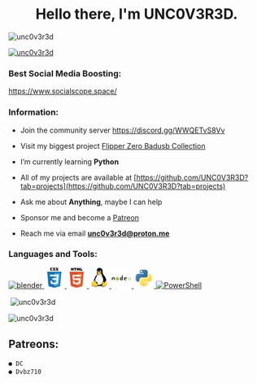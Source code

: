 <h1 align="center">Hello there, I'm UNC0V3R3D.</h1>

<p align="left"> <img src="https://komarev.com/ghpvc/?username=unc0v3r3d&label=Profile%20views&color=0e75b6&style=flat" alt="unc0v3r3d" /> </p>

<p align="left"> <a href="https://github.com/ryo-ma/github-profile-trophy"><img src="https://github-profile-trophy.vercel.app/?username=unc0v3r3d" alt="unc0v3r3d" /></a> </p>

<h3 align="left">Best Social Media Boosting:</h3>

https://www.socialscope.space/

<h3 align="left">Information:</h3>

- Join the community server https://discord.gg/WWQETvS8Vv

- Visit my biggest project [Flipper Zero Badusb Collection](https://github.com/UNC0V3R3D/Flipper_Zero-BadUsb)

- I’m currently learning **Python**

- All of my projects are available at [https://github.com/UNC0V3R3D?tab=projects](https://github.com/UNC0V3R3D?tab=projects)

- Ask me about **Anything**, maybe I can help

- Sponsor me and become a <a href="https://patreon.com/user?u=33918929&utm_medium=clipboard_copy&utm_source=copyLink&utm_campaign=creatorshare_creator&utm_content=join_link">Patreon</a>

- Reach me via email **unc0v3r3d@proton.me**

<h3 align="left">Languages and Tools:</h3>
<p align="left"> <a href="https://www.blender.org/" target="_blank" rel="noreferrer"> <img src="https://download.blender.org/branding/community/blender_community_badge_white.svg" alt="blender" width="40" height="40"/> </a> <a href="https://www.w3schools.com/css/" target="_blank" rel="noreferrer"> <img src="https://raw.githubusercontent.com/devicons/devicon/master/icons/css3/css3-original-wordmark.svg" alt="css3" width="40" height="40"/> </a> <a href="https://www.w3.org/html/" target="_blank" rel="noreferrer"> <img src="https://raw.githubusercontent.com/devicons/devicon/master/icons/html5/html5-original-wordmark.svg" alt="html5" width="40" height="40"/> </a> <a href="https://www.linux.org/" target="_blank" rel="noreferrer"> <img src="https://raw.githubusercontent.com/devicons/devicon/master/icons/linux/linux-original.svg" alt="linux" width="40" height="40"/> </a> <a href="https://nodejs.org" target="_blank" rel="noreferrer"> <img src="https://raw.githubusercontent.com/devicons/devicon/master/icons/nodejs/nodejs-original-wordmark.svg" alt="nodejs" width="40" height="40"/> </a> <a href="https://www.python.org" target="_blank" rel="noreferrer"> <img src="https://raw.githubusercontent.com/devicons/devicon/master/icons/python/python-original.svg" alt="python" width="40" height="40"/> </a> <a href="https://powershell.org/" target="_blank" rel="noreferrer"> <img src="https://raw.githubusercontent.com/gist/Xainey/d5bde7d01dcbac51ac951810e94313aa/raw/6c858c46726541b48ddaaebab29c41c07a196394/PowerShell.svg" alt="PowerShell" width="40" height="40"/> </a></p>


<p>&nbsp;<img align="center" src="https://github-readme-stats.vercel.app/api?username=unc0v3r3d&show_icons=true&locale=en" alt="unc0v3r3d" /></p>

<p><img align="center" src="https://github-readme-streak-stats.herokuapp.com/?user=unc0v3r3d&" alt="unc0v3r3d" /></p>

## Patreons:
```
● DC
● Dvbz710
```
